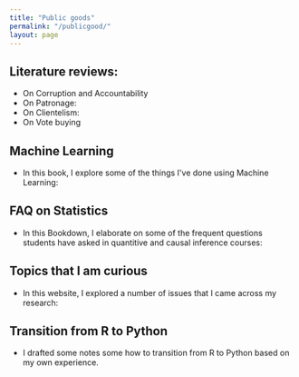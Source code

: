 ```yaml
---
title: "Public goods"
permalink: "/publicgood/"
layout: page
---
```


## Literature reviews: 

 - On Corruption and Accountability
 - On Patronage:
 - On Clientelism:
 - On Vote buying

## Machine Learning

- In this book, I explore some of the things I've done using Machine Learning: 

## FAQ on Statistics

- In this Bookdown, I elaborate on some of the frequent questions students have asked in quantitive and causal inference courses: 

## Topics that I am curious

- In this website, I explored a number of issues that I came across my research:

## Transition from R to Python

- I drafted some notes some how to transition from R to Python based on my own experience. 
